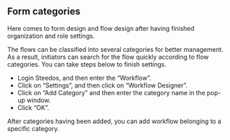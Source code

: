 ## Form categories
Here comes to form design and flow design after having finished organization and role settings.

The flows can be classified into several categories for better management. As a result, initiators can search for the flow quickly according to flow categories. You can take steps below to finish settings.
- Login Steedos, and then enter the “Workflow”.
- Click on “Settings”, and then click on “Workflow Designer”.
- Click on “Add Category” and then enter the category name in the pop-up window. 
- Click “OK”.

After categories having been added, you can add workflow belonging to a specific category.

